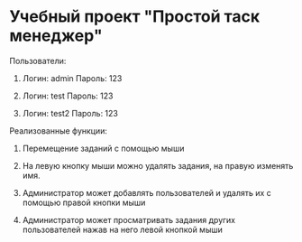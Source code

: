 # Учебный проект "Простой таск менеджер"

Пользователи:

1) Логин: admin Пароль: 123

2) Логин: test Пароль: 123

3) Логин: test2 Пароль: 123

Реализованные функции:

1. Перемещение заданий с помощью мыши

2. На левую кнопку мыши можно удалять задания, на правую изменять имя.

3. Администратор может добавлять пользователей и удалять их с помощью правой кнопки мыши

4. Администратор может просматривать задания других пользователей нажав на него левой кнопкой мыши
